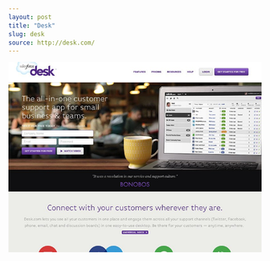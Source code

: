```yaml
---
layout: post
title: "Desk"
slug: desk
source: http://desk.com/
---
```


<img src="/assets/img/screenshots/desk.jpg">
